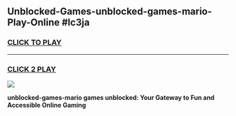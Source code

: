 
## Unblocked-Games-unblocked-games-mario-Play-Online #lc3ja
<h3>
<a href="https://news.freeplayer.one?title=unblocked-games-mario&ref=3">CLICK TO PLAY</a></h3>
<hr>

<h3>
<a href="https://news.freeplayer.one?title=unblocked-games-mario&ref=3">CLICK 2 PLAY</a>
  
</h3>

<a href="https://news.freeplayer.one?title=unblocked-games-mario&ref=3"><img src="https://clearcache.store/games.png"></a>


**unblocked-games-mario games unblocked: Your Gateway to Fun and Accessible Online Gaming**
